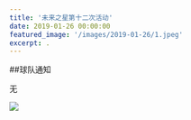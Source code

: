 ```yaml
---
title: '未来之星第十二次活动'
date: 2019-01-26 00:00:00
featured_image: '/images/2019-01-26/1.jpeg'
excerpt: .
---
```


##球队通知

无

<div class="gallery" data-columns="2">
    <img src="/images/2019-01-26/1.jpeg">                                                                
</div>
